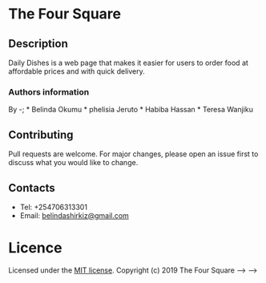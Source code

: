 # The Four Square
## Description
Daily Dishes is a web page that makes it easier for users to order food at affordable prices and with quick delivery.
 ### Authors information
By -; * Belinda Okumu
      * phelisia Jeruto
      * Habiba Hassan
      * Teresa Wanjiku
 <!-- ## Set up instractions
* Open Github account.
* Git clone our repository.
* Send a pull request. -->
## Contributing
Pull requests are welcome. For major changes, please open an issue first to discuss what you would like to change.
 ## Contacts
* Tel: +254706313301
* Email: belindashirkiz@gmail.com
# Licence
Licensed under the  [MIT license](LICENSE).
Copyright (c) 2019 The Four Square --> -->